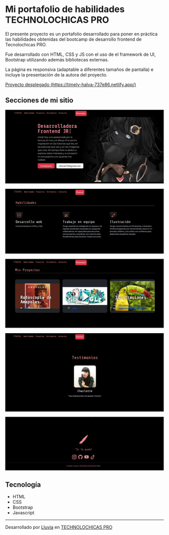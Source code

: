# Mi portafolio de habilidades TECHNOLOCHICAS PRO

El presente proyecto es un portafolio desarrollado para poner en práctica las habilidades obtenidas del bootcamp de desarrollo frontend de Tecnolochicas PRO.

Fue desarrollado con HTML, CSS y JS con el uso de el framework de UI, Bootstrap utilizando además bibliotecas externas.

La página es responsiva (adaptable a diferentes tamaños de pantalla) e incluye la presentación de la autora del proyecto.

[Proyecto desplegado (https://timely-halva-737e86.netlify.app/)](https://timely-halva-737e86.netlify.app/)

## Secciones de mi sitio

![Presentación](assets/readme/1.jpg)

![Habilidades](assets/readme/2.jpg)

![Mis proyectos](assets/readme/3.jpg)

![Testimonios](assets/readme/4.jpg)

![Redes](assets/readme/5.jpg)

## Tecnología

* HTML
* CSS
* Bootstrap
* Javascript

---

Desarrollado por [Lluvia](https://www.instagram.com/rain.colors0506?igsh=ajJ5cGZxdm1haGM3) en [TECHNOLOCHICAS PRO](https://tecnolochicas.mx/)
